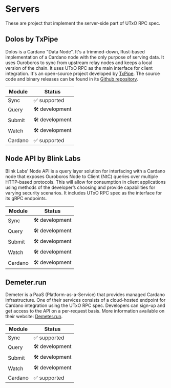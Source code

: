 # Servers

These are project that implement the server-side part of UTxO RPC spec.

## Dolos by TxPipe

Dolos is a Cardano "Data Node". It's a trimmed-down, Rust-based implementation of a Cardano node with the only purpose of serving data. It uses Ouroboros to sync from upstream relay nodes and keeps a local version of the chain. It uses UTxO RPC as the main interface for client integration. It's an open-source project developed by [TxPipe](https://txpipe.io). The source code and binary releases can be found in its [Github repository](https://github.com/txpipe/dolos).


| Module  | Status        |
| ------- | ------------- |
| Sync    | ✅ supported   |
| Query   | 🛠️ development |
| Submit  | 🛠️ development |
| Watch   | 🛠️ development |
| Cardano | ✅ supported   |

## Node API by Blink Labs

Blink Labs' Node API is a query layer solution for interfacing with a Cardano node that exposes Ouroboros Node to Client (NtC) queries over multiple HTTP-based protocols. This will allow for consumption in client applications using methods of the developer’s choosing and provide capabilities for varying security scenarios. It includes UTxO RPC spec as the interface for its gRPC endpoints.

| Module  | Status        |
| ------- | ------------- |
| Sync    | 🛠️ development |
| Query   | 🛠️ development |
| Submit  | 🛠️ development |
| Watch   | 🛠️ development |
| Cardano | 🛠️ development |

## Demeter.run

Demeter is a PaaS (Platform-as-a-Service) that provides managed Cardano infrastructure. One of their services consists of a cloud-hosted endpoint for Cardano integration using the UTxO RPC spec. Developers can sign-up and get access to the API on a per-request basis. More information available on their website: [Demeter.run](https://demeter.run).

| Module  | Status        |
| ------- | ------------- |
| Sync    | ✅ supported   |
| Query   | 🛠️ development |
| Submit  | 🛠️ development |
| Watch   | 🛠️ development |
| Cardano | ✅ supported   |
